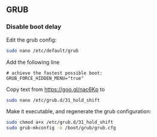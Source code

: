 ## GRUB
### Disable boot delay

Edit the grub config:
```bash
sudo nano /etc/default/grub
```
Add the following line
```
# achieve the fastest possible boot:
GRUB_FORCE_HIDDEN_MENU="true"
```
Copy text from https://goo.gl/nac6Kp to  
```bash
sudo nano /etc/grub.d/31_hold_shift
```

Make it executable, and regenerate the grub configuration:
```bash
sudo chmod a+x /etc/grub.d/31_hold_shift
sudo grub-mkconfig -o /boot/grub/grub.cfg
```
